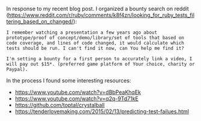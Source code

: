 In response to my recent blog post. I organized a bounty search on reddit (<https://www.reddit.com/r/ruby/comments/k8f4zn/looking_for_ruby_tests_filtering_based_on_changed/>):
```
I remember watching a presentation a few years ago about prototype/proof of concept/demo/library/set of tools that based on code coverage, and lines of code changed, it would calculate which tests should be run. I can't find it now, can You help me find it?

I'm setting a bounty for a first person to accurately link a video, I will pay out $15*. (preferred game platform of Your choice, charity or Paypal).
```

In the process I found some interesting resources:
  * <https://www.youtube.com/watch?v=dBbPeaKhqEk>
  * <https://www.youtube.com/watch?v=q2q-9Td71kE>
  * <https://github.com/toptal/crystalball>
  * <https://tenderlovemaking.com/2015/02/13/predicting-test-failues.html>
  
